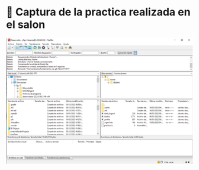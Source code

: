 # :wave: Captura de la practica realizada en el salon
![](https://github.com/tectijuana/fundamentos-de-git-Harim111611/blob/main/captura.PNG)


